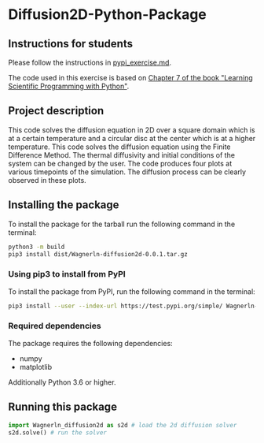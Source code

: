# Diffusion2D-Python-Package

## Instructions for students

Please follow the instructions in [pypi_exercise.md](https://github.com/Simulation-Software-Engineering/Lecture-Material/blob/main/03_building_and_packaging/pypi_exercise.md).

The code used in this exercise is based on [Chapter 7 of the book "Learning Scientific Programming with Python"](https://scipython.com/book/chapter-7-matplotlib/examples/the-two-dimensional-diffusion-equation/).

## Project description

This code solves the diffusion equation in 2D over a square domain which is at a certain temperature and a circular disc at the center which is at a higher temperature. This code solves the diffusion equation using the Finite Difference Method. The thermal diffusivity and initial conditions of the system can be changed by the user. The code produces four plots at various timepoints of the simulation. The diffusion process can be clearly observed in these plots.

## Installing the package

To install the package for the tarball run the following command in the terminal:

```sh
python3 -m build
pip3 install dist/Wagnerln-diffusion2d-0.0.1.tar.gz
```

### Using pip3 to install from PyPI

To install the package from PyPI, run the following command in the terminal:

```sh
pip3 install --user --index-url https://test.pypi.org/simple/ Wagnerln-diffusion2d
```

### Required dependencies

The package requires the following dependencies:

- numpy
- matplotlib

Additionally Python 3.6 or higher.

## Running this package

```python
import Wagnerln_diffusion2d as s2d # load the 2d diffusion solver
s2d.solve() # run the solver
```
